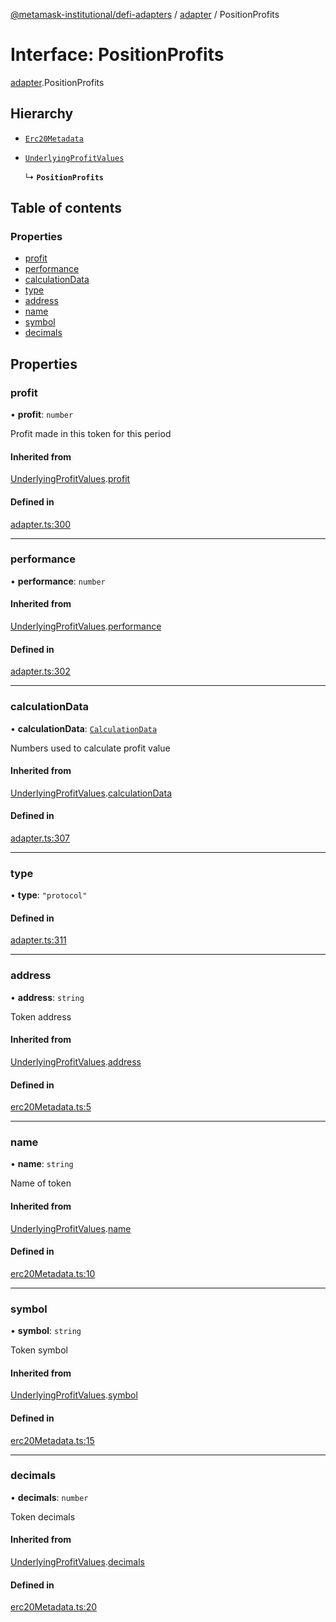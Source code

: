 [@metamask-institutional/defi-adapters](../README.md) / [adapter](../modules/adapter.md) / PositionProfits

# Interface: PositionProfits

[adapter](../modules/adapter.md).PositionProfits

## Hierarchy

- [`Erc20Metadata`](../modules/erc20Metadata.md#erc20metadata)

- [`UnderlyingProfitValues`](adapter.UnderlyingProfitValues.md)

  ↳ **`PositionProfits`**

## Table of contents

### Properties

- [profit](adapter.PositionProfits.md#profit)
- [performance](adapter.PositionProfits.md#performance)
- [calculationData](adapter.PositionProfits.md#calculationdata)
- [type](adapter.PositionProfits.md#type)
- [address](adapter.PositionProfits.md#address)
- [name](adapter.PositionProfits.md#name)
- [symbol](adapter.PositionProfits.md#symbol)
- [decimals](adapter.PositionProfits.md#decimals)

## Properties

### profit

• **profit**: `number`

Profit made in this token for this period

#### Inherited from

[UnderlyingProfitValues](adapter.UnderlyingProfitValues.md).[profit](adapter.UnderlyingProfitValues.md#profit)

#### Defined in

[adapter.ts:300](https://github.com/consensys-vertical-apps/mmi-defi-adapters/blob/main/src/types/adapter.ts#L300)

___

### performance

• **performance**: `number`

#### Inherited from

[UnderlyingProfitValues](adapter.UnderlyingProfitValues.md).[performance](adapter.UnderlyingProfitValues.md#performance)

#### Defined in

[adapter.ts:302](https://github.com/consensys-vertical-apps/mmi-defi-adapters/blob/main/src/types/adapter.ts#L302)

___

### calculationData

• **calculationData**: [`CalculationData`](adapter.CalculationData.md)

Numbers used to calculate profit value

#### Inherited from

[UnderlyingProfitValues](adapter.UnderlyingProfitValues.md).[calculationData](adapter.UnderlyingProfitValues.md#calculationdata)

#### Defined in

[adapter.ts:307](https://github.com/consensys-vertical-apps/mmi-defi-adapters/blob/main/src/types/adapter.ts#L307)

___

### type

• **type**: ``"protocol"``

#### Defined in

[adapter.ts:311](https://github.com/consensys-vertical-apps/mmi-defi-adapters/blob/main/src/types/adapter.ts#L311)

___

### address

• **address**: `string`

Token address

#### Inherited from

[UnderlyingProfitValues](adapter.UnderlyingProfitValues.md).[address](adapter.UnderlyingProfitValues.md#address)

#### Defined in

[erc20Metadata.ts:5](https://github.com/consensys-vertical-apps/mmi-defi-adapters/blob/main/src/types/erc20Metadata.ts#L5)

___

### name

• **name**: `string`

Name of token

#### Inherited from

[UnderlyingProfitValues](adapter.UnderlyingProfitValues.md).[name](adapter.UnderlyingProfitValues.md#name)

#### Defined in

[erc20Metadata.ts:10](https://github.com/consensys-vertical-apps/mmi-defi-adapters/blob/main/src/types/erc20Metadata.ts#L10)

___

### symbol

• **symbol**: `string`

Token symbol

#### Inherited from

[UnderlyingProfitValues](adapter.UnderlyingProfitValues.md).[symbol](adapter.UnderlyingProfitValues.md#symbol)

#### Defined in

[erc20Metadata.ts:15](https://github.com/consensys-vertical-apps/mmi-defi-adapters/blob/main/src/types/erc20Metadata.ts#L15)

___

### decimals

• **decimals**: `number`

Token decimals

#### Inherited from

[UnderlyingProfitValues](adapter.UnderlyingProfitValues.md).[decimals](adapter.UnderlyingProfitValues.md#decimals)

#### Defined in

[erc20Metadata.ts:20](https://github.com/consensys-vertical-apps/mmi-defi-adapters/blob/main/src/types/erc20Metadata.ts#L20)
